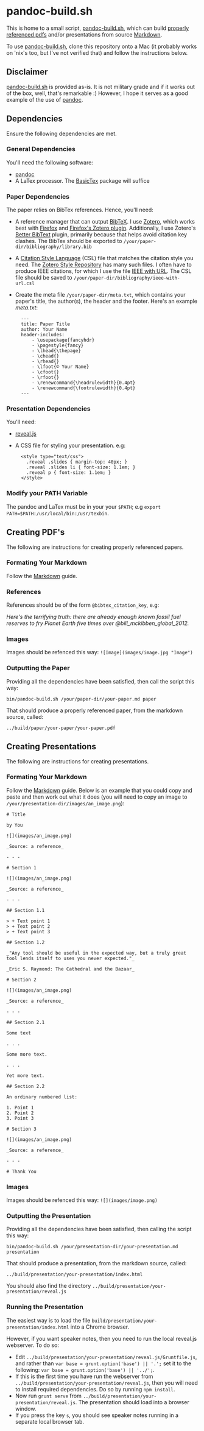 # pandoc-build.sh

This is home to a small script, [pandoc-build.sh](bin/pandoc-build.sh), which can build [properly referenced pdfs](https://github.com/glowkeeper/Markdown-with-References) and/or presentations from source [Markdown](https://daringfireball.net/projects/markdown/). 

To use [pandoc-build.sh](bin/pandoc-build.sh), clone this repository onto a Mac (it probably works on 'nix's too, but I've not verified that) and follow the instructions below.

## Disclaimer

[pandoc-build.sh](bin/pandoc-build.sh) is provided as-is. It is not military grade and if it works out of the box, well, that's remarkable :) However, I hope it serves as a good example of the use of [pandoc](https://github.com/jgm/pandoc/releases/download/1.17.0.2/).

## Dependencies

Ensure the following dependencies are met.

### General Dependencies

You'll need the following software:

+ [pandoc](https://github.com/jgm/pandoc/releases/download/1.17.0.2/pandoc-1.17.0.2-osx.pkg "pandoc")
+ A LaTex processor. The [BasicTex](http://tug.org/cgi-bin/mactex-download/BasicTeX.pkg "BasicTex") package will suffice

### Paper Dependencies

The paper relies on BibTex references. Hence, you'll need:

+ A reference manager that can output [BibTeX](http://www.bibtex.org/). I use [Zotero](https://www.zotero.org/), which works best with [Firefox](https://www.mozilla.org/en-GB/firefox/new/) and [Firefox's Zotero plugin](https://download.zotero.org/extension/zotero-4.0.29.10.xpi). Additionally, I use Zotero's [Better BibText](https://github.com/retorquere/zotero-better-bibtex) plugin, primarily because that helps avoid citation key clashes. The BibTex should be exported to `/your/paper-dir/bibliography/library.bib`
+ A [Citation Style Language](http://citationstyles.org/) (CSL) file that matches the citation style you need. The [Zotero Style Repository](https://www.zotero.org/styles) has many such files. I often have to produce IEEE citations, for which I use the file [IEEE with URL](https://www.zotero.org/styles/ieee-with-url). The CSL file should be saved to `/your/paper-dir/bibliography/ieee-with-url.csl`
+ Create the meta file `/your/paper-dir/meta.txt`, which contains your paper's title, the author(s), the header and the footer. Here's an example _meta.txt_:

        ---
        title: Paper Title
        author: Your Name
        header-includes:
            - \usepackage{fancyhdr}
            - \pagestyle{fancy}
            - \lhead{\thepage}
            - \chead{}
            - \rhead{}
            - \lfoot{© Your Name}
            - \cfoot{}
            - \rfoot{}
            - \renewcommand{\headrulewidth}{0.4pt}
            - \renewcommand{\footrulewidth}{0.4pt}
        ---

### Presentation Dependencies

You'll need:

+ [reveal.js](https://github.com/hakimel/reveal.js/)
+ A CSS file for styling your presentation. e.g:

    	<style type="text/css">
    	  .reveal .slides { margin-top: 40px; }
    	  .reveal .slides li { font-size: 1.1em; }
    	  .reveal p { font-size: 1.1em; }
    	</style>

### Modify your PATH Variable

The pandoc and LaTex must be in your your `$PATH`; e.g `export PATH=$PATH:/usr/local/bin:/usr/texbin`.

## Creating PDF's

The following are instructions for creating properly referenced papers.

### Formating Your Markdown

Follow the [Markdown](https://daringfireball.net/projects/markdown/) guide.

### References

References should be of the form `@bibtex_citation_key`, e.g:

_Here's the terrifying truth: there are already enough known fossil fuel reserves to fry Planet Earth five times over @bill_mckibben_global_2012._

### Images

Images should be refenced this way: `![Image](images/image.jpg "Image")`

### Outputting the Paper

Providing all the dependencies have been satisfied, then call the script this way: 

`bin/pandoc-build.sh /your/paper-dir/your-paper.md paper`

That should produce a properly referenced paper, from the markdown source, called:

`../build/paper/your-paper/your-paper.pdf`

## Creating Presentations

The following are instructions for creating presentations.

### Formating Your Markdown

Follow the [Markdown](https://daringfireball.net/projects/markdown/) guide. Below is an example that you could copy and paste and then work out what it does (you will need to copy an image to `/your/presentation-dir/images/an_image.png`):

    # Title

    by You

    ![](images/an_image.png)

    _Source: a reference_

    - - -

    # Section 1

    ![](images/an_image.png)

    _Source: a reference_

    - - -

    ## Section 1.1

    > + Text point 1
    > + Text point 2
    > + Text point 3

    ## Section 1.2

    _"Any tool should be useful in the expected way, but a truly great tool lends itself to uses you never expected."_

    _Eric S. Raymond: The Cathedral and the Bazaar_

    # Section 2

    ![](images/an_image.png)

    _Source: a reference_

    - - -

    ## Section 2.1

    Some text

    . . .

    Some more text.

    . . .

    Yet more text.

    ## Section 2.2

    An ordinary numbered list:

    1. Point 1
    2. Point 2
    3. Point 3

    # Section 3

    ![](images/an_image.png)

    _Source: a reference_

    - - -

    # Thank You

### Images

Images should be refenced this way: `![](images/image.png)`

### Outputting the Presentation

Providing all the dependencies have been satisfied, then calling the script this way:

`bin/pandoc-build.sh /your/presentation-dir/your-presentation.md presentation`

That should produce a presentation, from the markdown source, called: 

`../build/presentation/your-presentation/index.html`

You should also find the directory `../build/presentation/your-presentation/reveal.js`

### Running the Presentation

The easiest way is to load the file `build/presentation/your-presentation/index.html` into a Chrome browser.

However, if you want speaker notes, then you need to run the local reveal.js webserver. To do so:

+ Edit `../build/presentation/your-presentation/reveal.js/Gruntfile.js`, and rather than `var base = grunt.option('base') || '.';` set it to the following: `var base = grunt.option('base') || '../';`.
+ If this is the first time you have run the webserver from `../build/presentation/your-presentation/reveal.js`, then you will need to install required dependencies. Do so by running `npm install`.
+ Now run `grunt serve` from `../build/presentation/your-presentation/reveal.js`. The presentation should load into a browser window.
+ If you press the key `s`, you should see speaker notes running in a separate local browser tab. 
